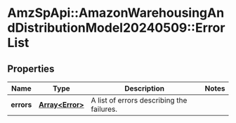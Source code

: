 # AmzSpApi::AmazonWarehousingAndDistributionModel20240509::ErrorList

## Properties
Name | Type | Description | Notes
------------ | ------------- | ------------- | -------------
**errors** | [**Array&lt;Error&gt;**](Error.md) | A list of errors describing the failures. | 

